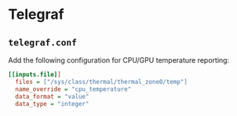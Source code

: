 # Telegraf

## `telegraf.conf`

Add the following configuration for CPU/GPU temperature reporting:

```ini
[[inputs.file]]
  files = ["/sys/class/thermal/thermal_zone0/temp"]
  name_override = "cpu_temperature"
  data_format = "value"
  data_type = "integer"
```
